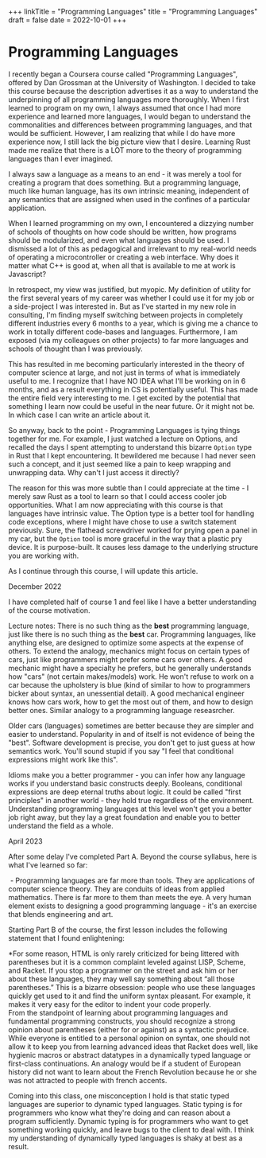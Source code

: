 +++
linkTitle = "Programming Languages"
title = "Programming Languages"
draft = false
date = 2022-10-01
+++

# Programming Languages

I recently began a Coursera course called "Programming Languages", offered by Dan Grossman at the University of Washington. I decided to take this course because the description advertises it as a way to understand the underpinning of all programming languages more thoroughly. When I first learned to program on my own, I always assumed that once I had more experience and learned more languages, I would began to understand the commonalities and differences between programming languages, and that would be sufficient. However, I am realizing that while I do have more experience now, I still lack the big picture view that I desire. Learning Rust made me realize that there is a LOT more to the theory of programming languages than I ever imagined.

I always saw a language as a means to an end - it was merely a tool for creating a program that does something. But a programming language, much like human language, has its own intrinsic meaning, independent of any semantics that are assigned when used in the confines of a particular application.

When I learned programming on my own, I encountered a dizzying number of schools of thoughts on how code should be written, how programs should be modularized, and even what languages should be used. I dismissed a lot of this as pedagogical and irrelevant to my real-world needs of operating a microcontroller or creating a web interface. Why does it matter what C++ is good at, when all that is available to me at work is Javascript?

In retrospect, my view was justified, but myopic. My definition of utility for the first several years of my career was whether I could use it for my job or a side-project I was interested in. But as I've started in my new role in consulting, I'm finding myself switching between projects in completely different industries every 6 months to a year, which is giving me a chance to work in totally different code-bases and languages. Furthermore, I am exposed (via my colleagues on other projects) to far more languages and schools of thought than I was previously.

This has resulted in me becoming particularly interested in the theory of computer science at large, and not just in terms of what is immediately useful to me. I recognize that I have NO IDEA what I'll be working on in 6 months, and as a result everything in CS is potentially useful. This has made the entire field very interesting to me. I get excited by the potential that something I learn now could be useful in the near future. Or it might not be. In which case I can write an article about it.

So anyway, back to the point - Programming Languages is tying things together for me. For example, I just watched a lecture on Options, and recalled the days I spent attempting to understand this bizarre `Option` type in Rust that I kept encountering. It bewildered me because I had never seen such a concept, and it just seemed like a pain to keep wrapping and unwrapping data. Why can't I just access it directly?

The reason for this was more subtle than I could appreciate at the time - I merely saw Rust as a tool to learn so that I could access cooler job opportunities. What I am now appreciating with this course is that languages have intrinsic value. The Option type is a better tool for handling code exceptions, where I might have chose to use a switch statement previously. Sure, the flathead screwdriver worked for prying open a panel in my car, but the `Option` tool is more graceful in the way that a plastic pry device. It is purpose-built. It causes less damage to the underlying structure you are working with.

As I continue through this course, I will update this article.

December 2022

I have completed half of course 1 and feel like I have a better understanding of the course motivation.

Lecture notes: 
There is no such thing as the **best** programming language, just like there is no such thing as the **best** car. Programming languages, like anything else, are designed to optimize some aspects at the expense of others. To extend the analogy, mechanics might focus on certain types of cars, just like programmers might prefer some cars over others. A good mechanic might have a specialty he prefers, but he generally understands how "cars" (not certain makes/models) work. He won't refuse to work on a car because the upholstery is blue (kind of similar to how to programmers bicker about syntax, an unessential detail). A good mechanical engineer knows how cars work, how to get the most out of them, and how to design better ones. Similar analogy to a programming language reseasrcher. 

Older cars (languages) sometimes are better because they are simpler and easier to understand. Popularity in and of itself is not evidence of being the "best".  Software development is precise, you don't get to just guess at how semantics work. You'll sound stupid if you say "I feel that conditional expressions might work like this". 

Idioms make you a better programmer - you can infer how any language works if you understand basic constructs deeply. Booleans, conditional expressions are deep eternal truths about logic. It could be called "first principles" in another world - they hold true regardless of the environment. Understanding programming languages at this level won't get you a better job right away, but they lay a great foundation and enable you to better understand the field as a whole. 

April 2023

After some delay I've completed Part A. Beyond the course syllabus, here is what I've learned so far:  

 - Programming languages are far more than tools. They are applications of computer science theory. They are conduits of ideas from applied mathematics. There is far more to them than meets the eye. A very human element exists to designing a good programming language - it's an exercise that blends engineering and art.  

Starting Part B of the course, the first lesson includes the following statement that I found enlightening: 


*For some reason, HTML is only rarely criticized for being littered with parentheses but it is a common complaint leveled against LISP, Scheme, and Racket. If you stop a programmer on the street and ask him or her about these languages, they may well say something about “all those parentheses.” This is a bizarre obsession: people who use these languages quickly get used to it and find the uniform syntax pleasant. For example, it makes it very easy for the editor to indent your code properly.  
From the standpoint of learning about programming languages and fundamental programming constructs, you should recognize a strong opinion about parentheses (either for or against) as a syntactic prejudice. While everyone is entitled to a personal opinion on syntax, one should not allow it to keep you from learning advanced ideas that Racket does well, like hygienic macros or abstract datatypes in a dynamically typed language or first-class continuations. An analogy would be if a student of European history did not want to learn about the French Revolution because he or she was not attracted to people with french accents. 

Coming into this class, one misconception I hold is that static typed languages are superior to dynamic typed languages. Static typing is for programmers who know what they're doing and can reason about a program sufficiently. Dynamic typing is for programmers who want to get something working quickly, and leave bugs to the client to deal with. I think my understanding of dynamically typed languages is shaky at best as a result. 
